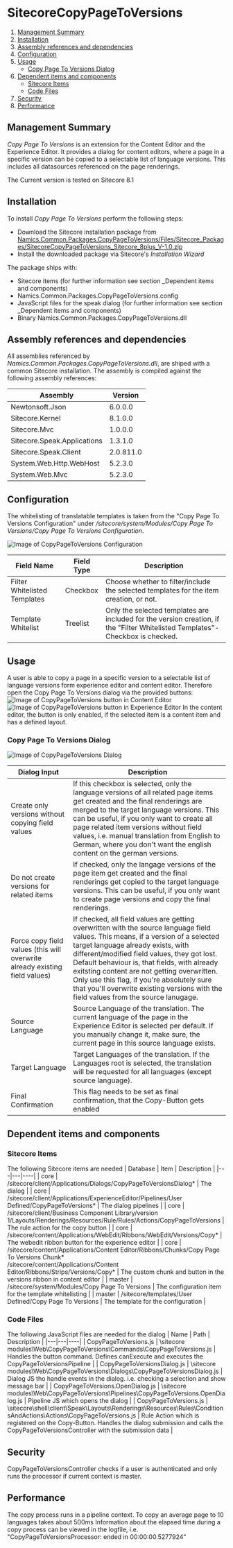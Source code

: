 # SitecoreCopyPageToVersions

1. [Management Summary](#management-summary)
2. [Installation](#installation)
3. [Assembly references and dependencies](#assembly-references-and-dependencies)
4. [Configuration](#configuration)
5. [Usage](#usage)
    * [Copy Page To Versions Dialog](#copy-page-to-versions-dialog)
6. [Dependent items and components](#dependent-items-and-components)
    * [Sitecore Items](#sitecore-items)
    * [Code Files](#code-files)
7. [Security](#security)
8. [Performance](#performance)

## Management Summary

_Copy Page To Versions_ is an extension for the Content Editor and the Experience Editor. It provides a dialog for content editors, where a page in a specific version can be copied to a selectable list of language versions. This includes all datasources referenced on the page renderings. 

The Current version is tested on Sitecore 8.1

## Installation

To install _Copy Page To Versions_ perform the following steps:
* Download the Sitecore installation package from [Namics.Common.Packages.CopyPageToVersions/Files/Sitecore_Packages/SitecoreCopyPageToVersions_Sitecore_8plus_V-1.0.zip](Namics.Common.Packages.CopyPageToVersions/Files/Sitecore_Packages/SitecoreCopyPageToVersions_Sitecore_8plus_V-1.0.zip)
* Install the downloaded package via Sitecore's _Installation Wizard_

The package ships with:
* Sitecore items (for further information see section _Dependent items and components)
* Namics.Common.Packages.CopyPageToVersions.config
* JavaScript files for the speak dialog (for further information see section _Dependent items and components)
* Binary Namics.Common.Packages.CopyPageToVersions.dll

## Assembly references and dependencies
All assemblies referenced by _Namics.Common.Packages.CopyPageToVersions.dll_, are shiped with a common Sitecore installation.
The assembly is compiled against the following assembly references:

| Assembly  | Version  |
|---|---|
| Newtonsoft.Json  | 6.0.0.0  |
| Sitecore.Kernel  | 8.1.0.0  |
| Sitecore.Mvc  | 1.0.0.0  |
| Sitecore.Speak.Applications  | 1.3.1.0  |
| Sitecore.Speak.Client  | 2.0.811.0  |
| System.Web.Http.WebHost  | 5.2.3.0  |
| System.Web.Mvc  | 5.2.3.0  |

## Configuration
The whitelisting of translatable templates is taken from the "Copy Page To Versions Configuration" under _/sitecore/system/Modules/Copy Page To Versions/Copy Page To Versions Configuration_.


![Image of CopyPageToVersions Configuration](Namics.Common.Packages.CopyPageToVersions/Files/Images/CopyPageToVersions_Configuration.PNG)


| Field Name  | Field Type  | Description  | 
|---|---|---|
| Filter Whitelisted Templates  | Checkbox  | Choose whether to filter/include the selected templates for the item creation, or not.  |
| Template Whitelist  | Treelist  | Only the selected templates are included for the version creation, if the "Filter Whitelisted Templates"-Checkbox is checked.  |

## Usage
A user is able to copy a page in a specific version to a selectable list of language versions form experience editor and content editor. Therefore open the Copy Page To Versions dialog via the provided buttons:
![Image of CopyPageToVersions button in Content Editor](Namics.Common.Packages.CopyPageToVersions/Files/Images/CopyPageToVersions_Content_Editor_Nav.PNG)
![Image of CopyPageToVersions button in Experience Editor](Namics.Common.Packages.CopyPageToVersions/Files/Images/CopyPageToVersions_Experience_Editor_Nav.PNG)
In the content editor, the button is only enabled, if the selected item is a content item and has a defined layout.


### Copy Page To Versions Dialog
![Image of CopyPageToVersions Dialog](Namics.Common.Packages.CopyPageToVersions/Files/Images/CopyPageToVersions_Dialog_Options.PNG)


| Dialog Input  | Description  |
|---|---|
| Create only versions without copying field values  | If this checkbox is selected, only the language versions of all related page items get created and the final renderings are merged to the target language versions. This can be useful, if you only want to create all page related item versions without field values, i.e. manual translation from English to German, where you don't want the english content on the german versions.  |
| Do not create versions for related items  | If checked, only the langage versions of the page item get created and the final renderings get copied to the target language versions. This can be useful, if you only want to create page versions and copy the final renderings.  |
| Force copy field values (this will overwrite already existing field values)  | If checked, all field values are getting overwritten with the source language field values. This means, if a version of a selected target language already exists, with different/modified field values, they got lost. Default behaviour is, that fields, with already exitsting content are not getting overwritten. Only use this flag, if you're absolutely sure that you'll overwrite existing versions with the field values from the source lanugage.  |
| Source Language  | Source Language of the translation. The current language of the page in the Experience Editor is selected per default. If you manually change it, make sure, the current page in this source language exists.  |
| Target Language  | Target Languages of the translation. If the Languages root is selected, the translation will be requested for all languages (except source language).   |
| Final Confirmation  | This flag needs to be set as final confirmation, that the Copy-Button gets enabled  |

## Dependent items and components
### Sitecore Items
The following Sitecore items are needed
| Database  | Item  | Description   |
|---|---|----|
| core  | /sitecore/client/Applications/Dialogs/CopyPageToVersionsDialog*  | The dialog  | 
| core  | /sitecore/client/Applications/ExperienceEditor/Pipelines/User Defined/CopyPageToVersions*  | The dialog pipelines   |
| core  | /sitecore/client/Business Component Library/version 1/Layouts/Renderings/Resources/Rule/Rules/Actions/CopyPageToVersions  | The rule action for the copy button   |
| core  | /sitecore/content/Applications/WebEdit/Ribbons/WebEdit/Versions/Copy*  | The webedit ribbon button for the experience editor   |
| core  | /sitecore/content/Applications/Content Editor/Ribbons/Chunks/Copy Page To Versions Chunk* <br> /sitecore/content/Applications/Content Editor/Ribbons/Strips/Versions/Copy*  | The custom chunk and button in the versions ribbon in content editor   |
| master  | /sitecore/system/Modules/Copy Page To Versions  | The configuration item for the template whitelisting   |
| master  | /sitecore/templates/User Defined/Copy Page To Versions  | The template for the configuration   |

### Code Files
The following JavaScript files are needed for the dialog
| Name  | Path  | Description   |
|---|---|----|
| CopyPageToVersions.js  | \sitecore modules\Web\CopyPageToVersions\Commands\CopyPageToVersions.js  | Handles the button command. Defines canExecute and executes the CopyPageToVersionsPipeline   |
| CopyPageToVersionsDialog.js  | \sitecore modules\Web\CopyPageToVersions\Dialogs\CopyPageToVersionsDialog.js  | Dialog JS tho handle events in the dialog. i.e. checking a selection and show message bar   |
| CopyPageToVersions.OpenDialog.js  | \sitecore modules\Web\CopyPageToVersions\Pipelines\CopyPageToVersions.OpenDialog.js  | Pipeline JS which opens the dialog   |
| CopyPageToVersions.js  | \sitecore\shell\client\Speak\Layouts\Renderings\Resources\Rules\ConditionsAndActions\Actions\CopyPageToVersions.js  | Rule Action which is registered on the Copy-Button. Handles the dialog submission and calls the CopyPageToVersionsController with the submission data   |

## Security
CopyPageToVersionsController checks if a user is authenticated and only runs the processor if current context is master. 

## Performance
The copy process runs in a pipeline context. To copy an average page to 10 languages takes about 500ms
Information about the elapsed time during a copy process can be viewed in the logfile, i.e. "CopyPageToVersionsProcessor: ended in 00:00:00.5277924"
